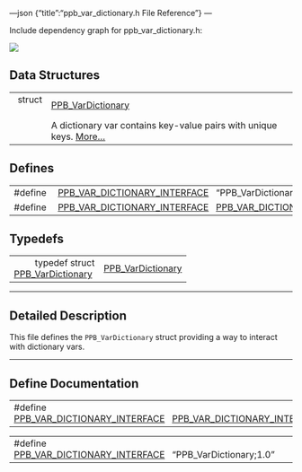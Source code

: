 —json {“title”:“ppb\_var\_dictionary.h File Reference”} —

Include dependency graph for ppb\_var\_dictionary.h:

![](/docs/native-client/pepper_dev/c/ppb__var__dictionary_8h__incl.png)

Data Structures
---------------

<table><tbody><tr class="odd"><td style="text-align: right;">struct  </td><td><a href="/docs/native-client/pepper_dev/c/struct_p_p_b___var_dictionary__1__0/" class="el">PPB_VarDictionary</a></td></tr><tr class="even"><td style="text-align: right;"> </td><td>A dictionary var contains key-value pairs with unique keys. <a href="/docs/native-client/pepper_dev/c/struct_p_p_b___var_dictionary__1__0#details">More…</a><br />
</td></tr></tbody></table>

Defines
-------

<table><tbody><tr class="odd"><td style="text-align: right;">#define </td><td><a href="/docs/native-client/pepper_dev/c/ppb__var__dictionary_8h#a33d58f4be531cacb629c9eb33ab8cdc2" class="el">PPB_VAR_DICTIONARY_INTERFACE</a>   “PPB_VarDictionary;1.0”</td></tr><tr class="even"><td style="text-align: right;">#define </td><td><a href="/docs/native-client/pepper_dev/c/ppb__var__dictionary_8h#ac9d41ef2449d860ee3b429c148bd6be9" class="el">PPB_VAR_DICTIONARY_INTERFACE</a>   <a href="/docs/native-client/pepper_dev/c/ppb__var__dictionary_8h#a33d58f4be531cacb629c9eb33ab8cdc2" class="el">PPB_VAR_DICTIONARY_INTERFACE</a></td></tr></tbody></table>

Typedefs
--------

<table><tbody><tr class="odd"><td style="text-align: right;">typedef struct<br />
<a href="/docs/native-client/pepper_dev/c/struct_p_p_b___var_dictionary__1__0/" class="el">PPB_VarDictionary</a> </td><td><a href="/docs/native-client/pepper_dev/c/group___interfaces#ga69826004b5c32232c9639090f3e1db2e" class="el">PPB_VarDictionary</a></td></tr></tbody></table>

------------------------------------------------------------------------

<span id="details" class="anchor" style="margin: 0;"></span>

Detailed Description
--------------------

This file defines the `PPB_VarDictionary` struct providing a way to interact with dictionary vars.

------------------------------------------------------------------------

Define Documentation
--------------------

<span id="ac9d41ef2449d860ee3b429c148bd6be9" class="anchor" style="margin: 0;"></span>

<table><tbody><tr class="odd"><td>#define <a href="/docs/native-client/pepper_dev/c/ppb__var__dictionary_8h#ac9d41ef2449d860ee3b429c148bd6be9" class="el">PPB_VAR_DICTIONARY_INTERFACE</a>   <a href="/docs/native-client/pepper_dev/c/ppb__var__dictionary_8h#a33d58f4be531cacb629c9eb33ab8cdc2" class="el">PPB_VAR_DICTIONARY_INTERFACE</a></td></tr></tbody></table>

<span id="a33d58f4be531cacb629c9eb33ab8cdc2" class="anchor" style="margin: 0;"></span>

<table><tbody><tr class="odd"><td>#define <a href="/docs/native-client/pepper_dev/c/ppb__var__dictionary_8h#a33d58f4be531cacb629c9eb33ab8cdc2" class="el">PPB_VAR_DICTIONARY_INTERFACE</a>   “PPB_VarDictionary;1.0”</td></tr></tbody></table>

